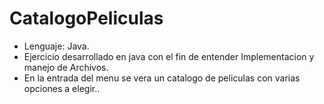 # CatalogoPeliculas

-  Lenguaje: Java.
-  Ejercicio desarrollado en java con el fin de entender Implementacion y manejo de Archivos.
-  En la entrada del menu se vera un catalogo de peliculas con varias opciones a elegir..
